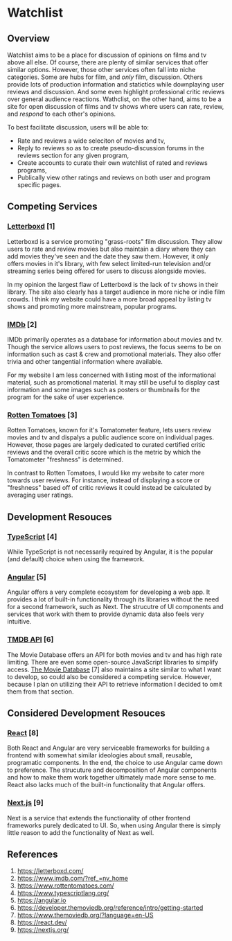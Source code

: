 # Watchlist
## Overview
Watchlist aims to be a place for discussion of opinions on films and tv above all else. Of course, there are plenty of similar services that offer similar options. However, those other services often fall into niche categories. Some are hubs for film, and _only_ film, discussion. Others provide lots of production information and statictics while downplaying user reviews and discussion. And some even highlight professional critic reviews  over general audience reactions. Wathclist, on the other hand, aims to be a site for open discussion of films and tv shows where users can rate, review, and _respond_ to each other's opinions.

To best facilitate discussion, users will be able to:
- Rate and reviews a wide seleciton of movies and tv,
- Reply to reviews so as to create pseudo-discussion forums in the reviews section for any given program,
- Create accounts to curate their own watchlist of rated and reviews programs,
- Publically view other ratings and reviews on both user and program specific pages.

## Competing Services
### [Letterboxd](https://letterboxd.com/welcome) [1]
Letterboxd is a service promoting "grass-roots" film discussion. They allow users to rate and review movies but also maintain a diary where they can add movies they've seen and the date they saw them. However, it only offers movies in it's library, with few select limited-run television and/or streaming series being offered for users to discuss alongside movies.

In my opinion the largest flaw of Letterboxd is the lack of tv shows in their library. The site also clearly has a target audience in more niche or indie film crowds. I think my website could have a more broad appeal by listing tv shows and promoting more mainstream, popular programs.

### [IMDb](https://www.imdb.com/?ref_=nv_home) [2]
IMDb primarily operates as a database for information about movies and tv. Though the service allows users to post reviews, the focus seems to be on information such as cast & crew and promotional materials. They also offer trivia and other tangential information where available.

For my website I am less concerned with listing most of the informational material, such as promotional material. It may still be useful to display cast information and some images such as posters or thumbnails for the program for the sake of user experience.

### [Rotten Tomatoes](https://www.rottentomatoes.com/) [3]
Rotten Tomatoes, known for it's Tomatometer feature, lets users review movies and tv and dispalys a public audience score on individual pages. However, those pages are largely dedicated to curated certified critic reviews and the overall critic score which is the metric by which the Tomatometer "freshness" is determined.

In contrast to Rotten Tomatoes, I would like my website to cater more towards user reviews. For instance, instead of displaying a score or "freshness" based off of critic reviews it could instead be calculated by averaging user ratings.

## Development Resouces
### [TypeScript](https://www.typescriptlang.org/) [4]
While TypeScript is not necessarily required by Angular, it is the popular (and default) choice when using the framework.

### [Angular](https://angular.io) [5]
Angular offers a very complete ecosystem for developing a web app. It provides a lot of built-in functionality through its libraries without the need for a second framework, such as Next. The strucutre of UI components and services that work with them to provide dynamic data also feels very intuitive.

### [TMDB API](https://developer.themoviedb.org/reference/intro/getting-started) [6]
The Movie Database offers an API for both movies and tv and has high rate limiting. There are even some open-source JavaScript libraries to simplify access. [The Movie Database](https://www.themoviedb.org/?language=en-US) [7] also maintains a site similar to what I want to develop, so could also be considered a competing service. However, because I plan on utilizing their API to retrieve information I decided to omit them from that section.
 
## Considered Development Resouces
### [React](https://react.dev/) [8]
Both React and Angular are very serviceable frameworks for building a frontend with somewhat similar ideologies about small, reusable, programatic components. In the end, the choice to use Angular came down to preference. The strucuture and decomposition of Angular components and how to make them work together ultimately made more sense to me. React also lacks much of the built-in functionality that Angular offers.
### [Next.js](https://nextjs.org/) [9]
Next is a service that extends the functionality of other frontend frameworks purely dedicated to UI. So, when using Angular there is simply little reason to add the functionality of Next as well.

## References
1. https://letterboxd.com/
2. https://www.imdb.com/?ref_=nv_home
3. https://www.rottentomatoes.com/
4. https://www.typescriptlang.org/
5. https://angular.io
6. https://developer.themoviedb.org/reference/intro/getting-started
7. https://www.themoviedb.org/?language=en-US
8. https://react.dev/
9. https://nextjs.org/